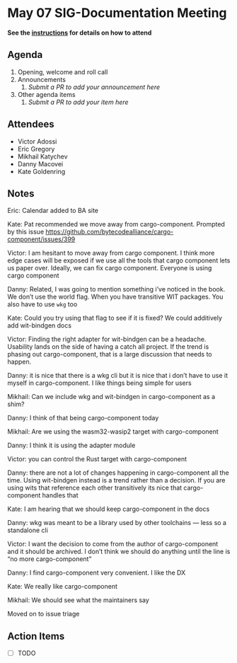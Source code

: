 # May 07 SIG-Documentation Meeting

**See the [instructions](../README.md) for details on how to attend**

## Agenda

1. Opening, welcome and roll call
1. Announcements
    1. _Submit a PR to add your announcement here_
1. Other agenda items
    1. _Submit a PR to add your item here_

## Attendees

* Victor Adossi
* Eric Gregory
* Mikhail Katychev
* Danny Macovei
* Kate Goldenring

## Notes

Eric: Calendar added to BA site

Kate: Pat recommended we move away from cargo-component. Prompted by this issue https://github.com/bytecodealliance/cargo-component/issues/399

Victor: I am hesitant to move away from cargo component. I think more edge cases will be exposed if we use all the tools that cargo component lets us paper over. Ideally, we can fix cargo component. Everyone is using cargo component 

Danny: Related, I was going to mention something i’ve noticed in the book. We don’t use the world flag. When you have transitive WIT packages. You also have to use `wkg` too

Kate: Could you try using that flag to see if it is fixed? We could additively add wit-bindgen docs

Victor: Finding the right adapter for wit-bindgen can be a headache. Usability lands on the side of having a catch all project. If the trend is phasing out cargo-component, that is a large discussion that needs to happen.

Danny: it is nice that there is a wkg cli but it is nice that i don’t have to use it myself in cargo-component. I like things being simple for users

Mikhail: Can we include wkg and wit-bindgen in cargo-component as a shim?

Danny: I think of that being cargo-component today

Mikhail: Are we using the wasm32-wasip2 target with cargo-component

Danny: I think it is using the adapter module

Victor: you can control the Rust target with cargo-component

Danny: there are not a lot of changes happening in cargo-component all the time. Using wit-bindgen instead is a trend rather than a decision. If you are using wits that reference each other transitively its nice that cargo-component handles that

Kate: I am hearing that we should keep cargo-component in the docs

Danny: wkg was meant to be a library used by other toolchains — less so a standalone cli

Victor: I want the decision to come from the author of cargo-component and it should be archived. I don’t think we should do anything until the line is “no more cargo-component”

Danny: I find cargo-component very convenient. I like the DX

Kate: We really like cargo-component

Mikhail: We should see what the maintainers say

Moved on to issue triage

## Action Items

* [ ] TODO
